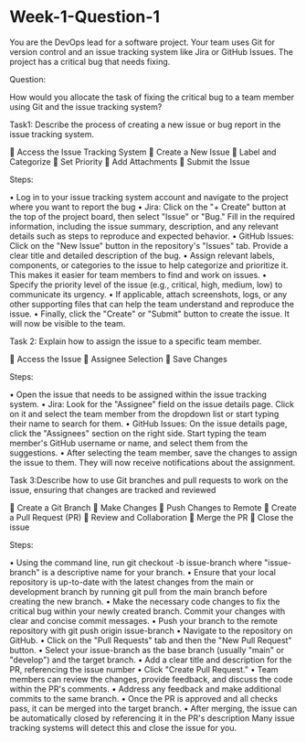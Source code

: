 # Week-1-Question-1
You are the DevOps lead for a software project. Your team uses Git for version control and an issue tracking system like Jira or GitHub Issues. The project has a critical bug that needs fixing.

Question:

How would you allocate the task of fixing the critical bug to a team member using Git and the issue tracking system?

Task1: Describe the process of creating a new issue or bug report in the issue tracking system.

	Access the Issue Tracking System 
	Create a New Issue
	Label and Categorize
	Set Priority
	Add Attachments
	Submit the Issue

Steps:

•	Log in to your issue tracking system account and navigate to the project where you want to report the bug
•	Jira: Click on the "+ Create" button at the top of the project board, then select "Issue" or "Bug." Fill in the required information, including the issue summary, description, and any relevant details such as steps to reproduce and expected behavior.
•	GitHub Issues: Click on the "New Issue" button in the repository's "Issues" tab. Provide a clear title and detailed description of the bug.
•	Assign relevant labels, components, or categories to the issue to help categorize and prioritize it. This makes it easier for team members to find and work on issues.
•	Specify the priority level of the issue (e.g., critical, high, medium, low) to communicate its urgency.
•	If applicable, attach screenshots, logs, or any other supporting files that can help the team understand and reproduce the issue.
•	Finally, click the "Create" or "Submit" button to create the issue. It will now be visible to the team.

Task 2: Explain how to assign the issue to a specific team member.

	Access the Issue
	Assignee Selection
	Save Changes

Steps:

•	Open the issue that needs to be assigned within the issue tracking system.
•	Jira: Look for the "Assignee" field on the issue details page. Click on it and select the team member from the dropdown list or start typing their name to search for them.
•	GitHub Issues: On the issue details page, click the "Assignees" section on the right side. Start typing the team member's GitHub username or name, and select them from the suggestions.
•	After selecting the team member, save the changes to assign the issue to them. They will now receive notifications about the assignment.

Task 3:Describe how to use Git branches and pull requests to work on the issue, ensuring that changes are tracked and reviewed

	Create a Git Branch
	Make Changes
	Push Changes to Remote
	Create a Pull Request (PR)
	Review and Collaboration
	Merge the PR
	Close the issue

Steps:

•	Using the command line, run git checkout -b issue-branch where "issue-branch" is a descriptive name for your branch.
•	Ensure that your local repository is up-to-date with the latest changes from the main or development branch by running git pull from the main branch before creating the new branch.
•	Make the necessary code changes to fix the critical bug within your newly created branch. Commit your changes with clear and concise commit messages.
•	Push your branch to the remote repository with git push origin issue-branch
•	Navigate to the repository on GitHub.
•	Click on the "Pull Requests" tab and then the "New Pull Request" button.
•	Select your issue-branch as the base branch (usually "main" or "develop") and the target branch.
•	Add a clear title and description for the PR, referencing the issue number 
•	Click "Create Pull Request."
•	Team members can review the changes, provide feedback, and discuss the code within the PR's comments.
•	Address any feedback and make additional commits to the same branch.
•	Once the PR is approved and all checks pass, it can be merged into the target branch.
•	After merging, the issue can be automatically closed by referencing it in the PR's description  Many issue tracking systems will detect this and close the issue for you.
